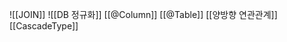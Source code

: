 ![[JOIN]]
![[DB 정규화]]
[[@Column]]
[[@Table]]
[[양방향 연관관계]]
[[CascadeType]]








































